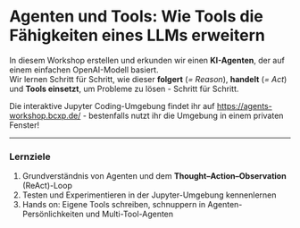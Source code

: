 # Agenten und Tools: Wie Tools die Fähigkeiten eines LLMs erweitern

In diesem Workshop erstellen und erkunden wir einen **KI-Agenten**, der auf einem einfachen OpenAI-Modell basiert.  
Wir lernen Schritt für Schritt, wie dieser **folgert** (*= Reason*), **handelt** (*= Act*) und **Tools einsetzt**, um Probleme zu lösen - Schritt für Schritt.

Die interaktive Jupyter Coding-Umgebung findet ihr auf https://agents-workshop.bcxp.de/ - bestenfalls nutzt ihr die Umgebung in einem privaten Fenster!

---

### Lernziele

1. Grundverständnis von Agenten und dem **Thought–Action–Observation** (ReAct)-Loop
2. Testen und Experimentieren in der Jupyter-Umgebung kennenlernen
3. Hands on: Eigene Tools schreiben, schnuppern in Agenten-Persönlichkeiten und Multi-Tool-Agenten
